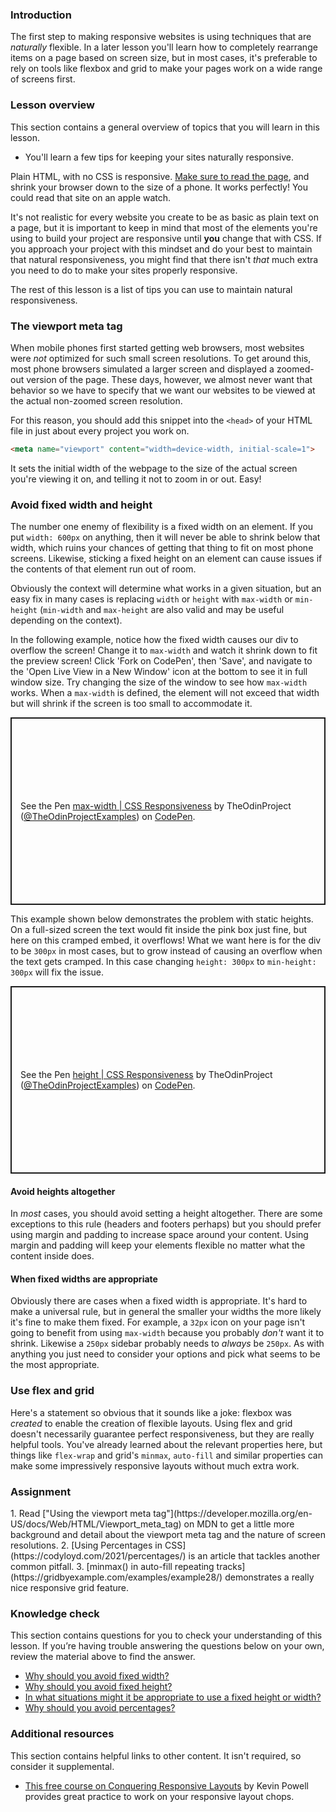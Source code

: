 ### Introduction

The first step to making responsive websites is using techniques that are *naturally* flexible. In a later lesson you'll learn how to completely rearrange items on a page based on screen size, but in most cases, it's preferable to rely on tools like flexbox and grid to make your pages work on a wide range of screens first.

### Lesson overview

This section contains a general overview of topics that you will learn in this lesson.

- You'll learn a few tips for keeping your sites naturally responsive.

Plain HTML, with no CSS is responsive. [Make sure to read the page](https://codyloyd.github.io/responsive-html/), and shrink your browser down to the size of a phone. It works perfectly! You could read that site on an apple watch.

It's not realistic for every website you create to be as basic as plain text on a page, but it is important to keep in mind that most of the elements you're using to build your project are responsive until **you** change that with CSS. If you approach your project with this mindset and do your best to maintain that natural responsiveness, you might find that there isn't *that* much extra you need to do to make your sites properly responsive.

The rest of this lesson is a list of tips you can use to maintain natural responsiveness.

### The viewport meta tag

When mobile phones first started getting web browsers, most websites were *not* optimized for such small screen resolutions. To get around this, most phone browsers simulated a larger screen and displayed a zoomed-out version of the page. These days, however, we almost never want that behavior so we have to specify that we want our websites to be viewed at the actual non-zoomed screen resolution.

For this reason, you should add this snippet into the `<head>` of your HTML file in just about every project you work on.

```html
<meta name="viewport" content="width=device-width, initial-scale=1">
```

It sets the initial width of the webpage to the size of the actual screen you're viewing it on, and telling it not to zoom in or out. Easy!

### Avoid fixed width and height

The number one enemy of flexibility is a fixed width on an element. If you put `width: 600px` on anything, then it will never be able to shrink below that width, which ruins your chances of getting that thing to fit on most phone screens. Likewise, sticking a fixed height on an element can cause issues if the contents of that element run out of room.

Obviously the context will determine what works in a given situation, but an easy fix in many cases is replacing `width` or `height` with `max-width` or `min-height` (`min-width` and `max-height` are also valid and may be useful depending on the context).

In the following example, notice how the <span id='fixed-width'>fixed width</span> causes our div to overflow the screen! Change it to `max-width` and watch it shrink down to fit the preview screen! Click 'Fork on CodePen', then 'Save', and navigate to the 'Open Live View in a New Window' icon at the bottom to see it in full window size. Try changing the size of the window to see how `max-width` works. When a `max-width` is defined, the element will not exceed that width but will shrink if the screen is too small to accommodate it.

<p class="codepen" data-height="300" data-theme-id="dark" data-default-tab="css,result" data-slug-hash="GRMpreM" data-editable="true" data-user="TheOdinProjectExamples" style="height: 300px; box-sizing: border-box; display: flex; align-items: center; justify-content: center; border: 2px solid; margin: 1em 0; padding: 1em;">
  <span>See the Pen <a href="https://codepen.io/TheOdinProjectExamples/pen/GRMpreM">
  max-width | CSS Responsiveness</a> by TheOdinProject (<a href="https://codepen.io/TheOdinProjectExamples">@TheOdinProjectExamples</a>)
  on <a href="https://codepen.io">CodePen</a>.</span>
</p>
<script async src="https://cpwebassets.codepen.io/assets/embed/ei.js"></script>

This example shown below demonstrates the problem with <span id='fixed-height'>static heights.</span> On a full-sized screen the text would fit inside the pink box just fine, but here on this cramped embed, it overflows! What we want here is for the div to be `300px` in most cases, but to grow instead of causing an overflow when the text gets cramped. In this case changing `height: 300px` to `min-height: 300px` will fix the issue.

<p class="codepen" data-height="300" data-theme-id="dark" data-default-tab="css,result" data-slug-hash="qBjxVYg" data-editable="true" data-user="TheOdinProjectExamples" style="height: 300px; box-sizing: border-box; display: flex; align-items: center; justify-content: center; border: 2px solid; margin: 1em 0; padding: 1em;">
  <span>See the Pen <a href="https://codepen.io/TheOdinProjectExamples/pen/qBjxVYg">
  height | CSS Responsiveness</a> by TheOdinProject (<a href="https://codepen.io/TheOdinProjectExamples">@TheOdinProjectExamples</a>)
  on <a href="https://codepen.io">CodePen</a>.</span>
</p>
<script async src="https://cpwebassets.codepen.io/assets/embed/ei.js"></script>

#### Avoid heights altogether

In *most* cases, you should avoid setting a height altogether. There are some exceptions to this rule (headers and footers perhaps) but you should prefer using margin and padding to increase space around your content. Using margin and padding will keep your elements flexible no matter what the content inside does.

#### When fixed widths are appropriate

Obviously there are cases when a fixed width is appropriate. It's hard to make a universal rule, but in general the smaller your widths the more likely it's fine to make them fixed. For example, a `32px` icon on your page isn't going to benefit from using `max-width` because you probably *don't* want it to shrink. Likewise a `250px` sidebar probably needs to *always* be `250px`. As with anything you just need to consider your options and pick what seems to be the most appropriate.

### Use flex and grid

Here's a statement so obvious that it sounds like a joke: flexbox was *created* to enable the creation of flexible layouts. Using flex and grid doesn't necessarily guarantee perfect responsiveness, but they are really helpful tools. You've already learned about the relevant properties here, but things like `flex-wrap` and grid's `minmax`, `auto-fill` and similar properties can make some impressively responsive layouts without much extra work.

### Assignment

<div class="lesson-content__panel" markdown="1">
1. Read ["Using the viewport meta tag"](https://developer.mozilla.org/en-US/docs/Web/HTML/Viewport_meta_tag) on MDN to get a little more background and detail about the viewport meta tag and the nature of screen resolutions.
2. [Using Percentages in CSS](https://codyloyd.com/2021/percentages/) is an article that tackles another common pitfall.
3. [minmax() in auto-fill repeating tracks](https://gridbyexample.com/examples/example28/) demonstrates a really nice responsive grid feature.
</div>

### Knowledge check

This section contains questions for you to check your understanding of this lesson. If you’re having trouble answering the questions below on your own, review the material above to find the answer.

- [Why should you avoid fixed width?](#fixed-width)
- [Why should you avoid fixed height?](#fixed-height)
- [In what situations might it be appropriate to use a fixed height or width?](#when-fixed-widths-are-appropriate)
- [Why should you avoid percentages?](https://codyloyd.com/2021/percentages/)

### Additional resources

This section contains helpful links to other content. It isn't required, so consider it supplemental.

- [This free course on Conquering Responsive Layouts](https://courses.kevinpowell.co/conquering-responsive-layouts) by Kevin Powell provides great practice to work on your responsive layout chops.  
